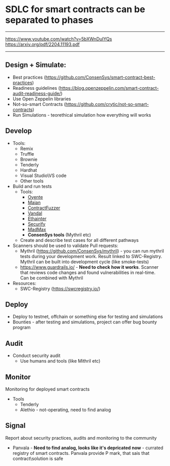# SDLC for smart contracts can be separated to phases
---
https://www.youtube.com/watch?v=5bXWnDuIYQs
https://arxiv.org/pdf/2204.11193.pdf

---

## Design + Simulate:
* Best practices (https://github.com/ConsenSys/smart-contract-best-practices)
* Readiness guidelines (https://blog.openzeppelin.com/smart-contract-audit-readiness-guide/)
* Use Open Zeppelin libraries
* Not-so-smart Contracts (https://github.com/crytic/not-so-smart-contracts)
* Run Simulations - teorethical simulation how everything will works

## Develop
* Tools:
  * Remix
  * Truffle
  * Brownie
  * Tenderly
  * Hardhat
  * Visual Studio\VS code
  * Other tools
* Build and run tests
  * Tools:
    * [Oyente](https://github.com/enzymefinance/oyente)
    * [Maian](https://github.com/ivicanikolicsg/MAIAN)
    * [ContractFuzzer](https://github.com/gongbell/ContractFuzzer) 
    * [Vandal](https://github.com/usyd-blockchain/vandal)
    * [Ethainter](https://yanniss.github.io/ethainter-pldi20.pdf)
    * [Securify](https://github.com/eth-sri/securify2)
    * [MadMax](https://github.com/nevillegrech/MadMax)
    * **ConsenSys tools** (Mythril etc)
  * Create and describe test cases for all different pathways
* Scanners should be used to validate Pull requests:
  * Mythril (https://github.com/ConsenSys/mythril) - you can run mythril tests during your development work. Result linked to SWC-Registry. Mythril can be built into development cycle (like smoke-tests)
  * https://www.guardrails.io/ - **Need to check how it works**. Scanner that reviews code changes and found vulnerabilities in real-time. Can be combined with Mythril
* Resources:
  * SWC-Registry (https://swcregistry.io/)

## Deploy
* Deploy to testnet, offchain or something else for testing and simulations
* Bounties - after testing and simulations, project can offer bug bounty program

## Audit
* Conduct security audit
  * Use humans and tools (like Mithril etc)

## Monitor
Monitoring for deployed smart contracts
* Tools
  * Tenderly
  * Alethio - not-operating, need to find analog

## Signal
Report about security practices, audits and monitoring to the community
* Panvala - **Need to find analog, looks like it's depricated now** - currated registry of smart contracts. Panvala provide P mark, that sais that contract\solution is safe